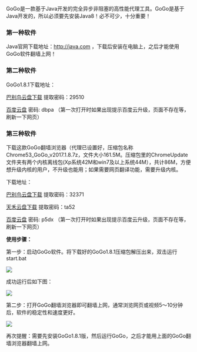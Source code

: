 GoGo是一款基于Java开发的完全异步非阻塞的高性能代理工具。GoGo是基于Java开发的，所以必须要先安装Java8！必不可少，十分重要！

### 第一种软件 

Java官网下载地址：http://java.com  ，下载后安装在电脑上，之后才能使用GoGo软件翻墙上网！

### 第二种软件 

GoGo1.8.1下载地址：

[巴别鸟云盘下载](http://www.babel.cc/share.do?s=5135763093580873) 提取密码：29510

[百度云盘](http://pan.baidu.com/s/1qY51TMW) 密码: dbpa （第一次打开时如果出现提示百度云升级，页面不存在等，刷新一下网页）

### 第三种软件 

下载这款GoGo翻墙浏览器（代理已设置好，压缩包名称Chrome53_GoGo_v2017.1.8.7z，文件大小161.5M。压缩包里的ChromeUpdate文件夹有两个内核离线包(Xp系统42M和win7及以上系统44M），共计86M，方便想升级内核的用户，不升级也能用；如果需要网页翻译功能，需要升级内核。

下载地址：

[巴别鸟云盘下载](http://www.babel.cc/share.do?s=8664484439408910) 提取密码：32371

[天禾云盘下载](http://demo.flyui.net/s.aspx/TSZR68) 提取密码：ta52

[百度云盘](http://pan.baidu.com/s/1mi16vlm) 密码: p5dx （第一次打开时如果出现提示百度云升级，页面不存在等，刷新一下网页）


**使用步骤：**

第一步：启动GoGo软件。将下载好的GoGo1.8.1压缩包解压出来，双击运行start.bat

![](https://raw.githubusercontent.com/Alvin9999/pac2/master/gogo1.png)

成功运行后如下图：

![](https://raw.githubusercontent.com/Alvin9999/pac2/master/gogo2.png)

第二步：打开GoGo翻墙浏览器即可翻墙上网，通常浏览网页或视频5～10分钟后，软件的稳定性和速度更好。

![](https://raw.githubusercontent.com/Alvin9999/pac2/master/gogo3.png)

再次提醒：需要先安装GoGo1.8.1版，然后运行GoGo，之后才能用上面的GoGo翻墙浏览器翻墙上网。


